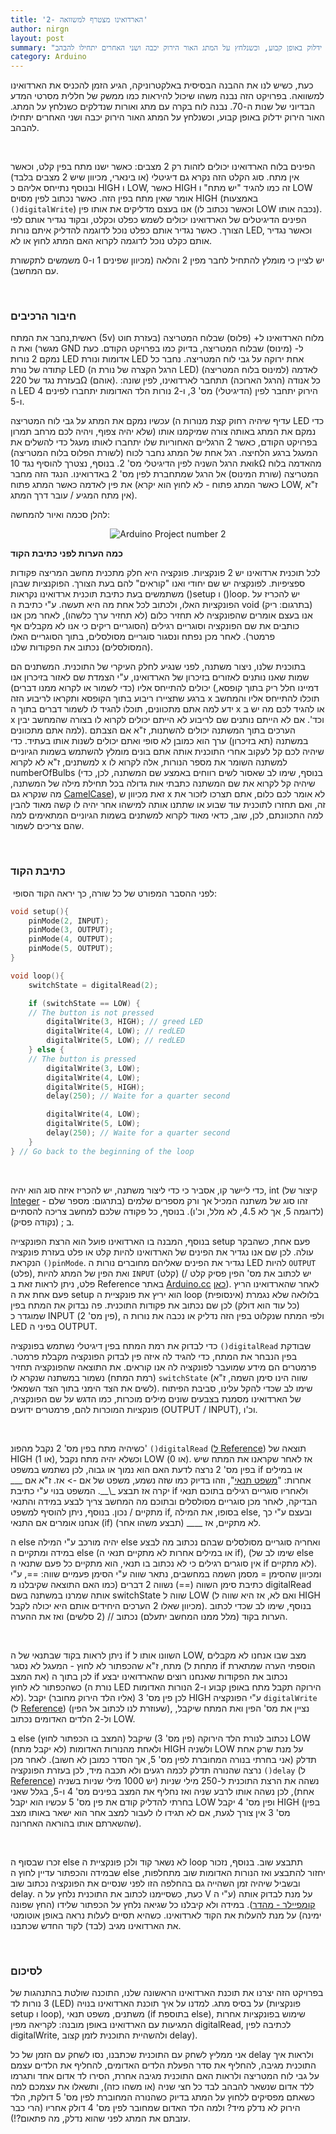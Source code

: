 ```yaml
---
title: '2- הארדואינו מצטרף למשוואה'
author: nirgn
layout: post
summary: "כעת, כשיש לנו את ההבנה הבסיסית באלקטרוניקה, הגיע הזמן להכניס את הארדואינו למשוואה. בפרויקט הזה נבנה משהו שיכול להיראות כמו ממשק של חללית מסרטי המדע הבדיוני של שנות ה-70. נבנה לוח בקרה עם מתג ואורות שנדלקים כשנלחץ על המתג. האור הירוק ידלוק באופן קבוע, וכשנלחץ על המתג האור הירוק יכבה ושני האחרים יתחילו להבהב."
category: Arduino
---
```

כעת, כשיש לנו את ההבנה הבסיסית באלקטרוניקה, הגיע הזמן להכניס את הארדואינו למשוואה. בפרויקט הזה נבנה משהו שיכול להיראות כמו ממשק של חללית מסרטי המדע הבדיוני של שנות ה-70. נבנה לוח בקרה עם מתג ואורות שנדלקים כשנלחץ על המתג. האור הירוק ידלוק באופן קבוע, וכשנלחץ על המתג האור הירוק יכבה ושני האחרים יתחילו להבהב.

<!--more-->

&nbsp;

הפינים בלוח הארדואינו יכולים לזהות רק 2 מצבים: כאשר ישנו מתח בפין קלט, וכאשר אין מתח. סוג הקלט הזה נקרא גם דיגיטלי (או בינארי, מכיוון שיש 2 מצבים בלבד) ובנוסף נתייחס אליהם כ HIGH ו LOW, כאשר HIGH זה כמו להגיד "יש מתח" ו LOW אומר שאין מתח בפין הזה. כאשר נכתוב לפין מסוים HIGH (באמצעות `()digitalWrite`) אנו בעצם מדליקים את אותו פין (וכאשר נכתוב לו LOW נכבה אותו). הפינים הדיגיטלים של הארדואינו יכולים לשמש כפלט וכקלט, ובקוד נגדיר אותם לפי הצורך. כאשר נגדיר אותם כפלט נוכל לדוגמה להדליק איתם נורות LED, וכאשר נגדיר אותם כקלט נוכל לדוגמה לקרוא האם המתג לחוץ או לא.

יש לציין כי מומלץ להתחיל לחבר מפין 2 והלאה (מכיוון שפינים 1 ו-0 משמשים לתקשורת עם המחשב).

&nbsp;

### חיבור הרכיבים

ראשית,נחבר את המתח (5v) מלוח הארדואינו ל+ (פלוס) שבלוח המטריצה (בעזרת חוט מגשר) ואת ה GND ל- (מינוס) שבלוח המטריצה, בדיוק כמו בפרויקט הקודם. כעת נמקם 2 נורות LED אדומות ונורת LED אחת ירוקה על גבי לוח המטריצה. נחבר כל קתודה של נורת LED (הרגל הקצרה של נורת ה LED) לאדמה (למינוס בלוח המטריצה) בעזרת נגד של 220Ω (אוהם). כל אנודה (הרגל הארוכה) תתחבר לארדואינו, לפין שונה: ה LED הירוק יתחבר לפין (הדיגיטלי) מס' 3, ו-2 נורות הלד האדומות יתחברו לפינים 4 ו-5.

עכשיו נמקם את המתג על גבי לוח המטריצה (עדיף שיהיה רחוק קצת מנורות ה LED כדי שלא יהיה צפוף, ויהיה לכם מרחב תמרון) נמקם את המתג באותה צורה שמיקמנו אותו בפרויקט הקודם, כאשר 2 הרגליים האחוריות שלו יתחברו לאותו מעגל כדי להשלים את המעגל ברגע הלחיצה. רגל אחת של המתג נחבר לכוח (לשורת הפלוס בלוח המטריצה) ואת הרגל השניה לפין הדיגיטלי מס' 2. בנוסף, נצטרך להוסיף נגד 10kΩ מהאדמה בלוח המטריצה (שורת המינוס) אל הרגל שמתחברת לפין מס' 2 באדרואינו. הנגד הזה מחבר את פין לאדמה כאשר המתג פתוח (כאשר המתג פתוח - לא לחוץ הוא יקרא LOW, ז"א אין מתח המגיע / עובר דרך המתג).

להלן סכמה ואיור להמחשה:

<div style="text-align: center">
  <img src="/images/posts/arduino-2/Arduino_Project_num2.png" alt="Arduino Project number 2">
</div>

**כמה הערות לפני כתיבת הקוד**

לכל תוכנית ארדואינו יש 2 פונקציות. פונקציה היא חלק מתכנית מחשב המריצה פקודות ספציפיות. לפונקציה יש שם יחודי ואנו "קוראים" להם בעת הצורך. הפוקנציות שבהן משתמשים בעת כתיבת תוכנית ארדואינו נקראות ()setup ו ()loop. יש להכריז על הפונקציות האלו, ולכתוב לכל אחת מה היא תעשה. ע"י כתיבת ה void (בתרגום: ריק) אנו בעצם אומרים שהפונקציה לא תחזיר כלום (לא תחזיר ערך כלשהו), לאחר מכן אנו כותבים את שם הפונקציה וסוגריים רגילים (הסוגריים ריקים כי אנו לא מקבלים אף פרמטר). לאחר מכן נפתח ונסגור סוגריים מסולסלים, בתוך הסוגריים האלו (המסולסלים) נכתוב את הפקודות שלנו.

בתוכנית שלנו, ניצור משתנה, לפני שנגיע לחלק העיקרי של התוכנית. המשתנים הם שמות שאנו נותנים לאזורים בזיכרון של הארדואינו, ע"י הצמדת שם לאזור בזיכרון אנו יכולים להתייחס אליו (כדי לשמור או לקרוא ממנו דברים) (דמיינו חלל ריק בתוך קופסא, ברגע שתציירו ריבוע בתוך הקופסא ותקראו לריבוע הזה x תוכלו להתייחס אליו והמחשב ידע למה אתם מתכוונים, תוכלו להגיד לו לשמור דברים בתוך ה x או להגיד לכם מה יש ב x וכד'. אם לא הייתם נותנים שם לריבוע לא הייתם יכולים לקרוא לו בצורה שהמחשב יבין למה אתם מתכוונים). הערכים בתוך המשתנה יכולים להשתנות, ז"א אם הצבתם במשתנה (תא בזיכרון) ערך הוא כמובן לא סופי ואתם יכולים לשנות אותו בעתיד. כדי שיהיה לכם קל לעקוב אחרי התוכנית אותה אתם בונים מומלץ להשתמש בשמות הגיוניים למשתנים, ז"א לא לקרוא x למשתנה השומר את מספר הנורות, אלה לקרוא לו numberOfBulbs (בנוסף, שימו לב שאסור לשים רווחים באמצע שם המשתנה, לכן, כדי שיהיה קל לקרוא את שם המשתנה כתבתי אות גדולה בכל תחילת מילה של המשתנה, מה שנקרא גם [CamelCase](http://en.wikipedia.org/wiki/CamelCase)), זאת מכיוון ש x לא אומר לכם כלום, אתם תצרכו לזכור את זה, ואם תחזרו לתוכנית עוד שבוע או שתתנו אותה למישהו אחר יהיה לו קשה מאוד להבין למה התכוונתם, לכן, שוב, כדאי מאוד לקרוא למשתנים בשמות הגיוניים המתאימים למה שהם צריכים לשמור.

&nbsp;

### כתיבת הקוד

 לפני ההסבר המפורט של כל שורה, כך יראה הקוד הסופי:

```c
void setup(){
    pinMode(2, INPUT);
    pinMode(3, OUTPUT);
    pinMode(4, OUTPUT);
    pinMode(5, OUTPUT);
}

void loop(){
    switchState = digitalRead(2);

    if (switchState == LOW) {
    // The button is not pressed
        digitalWrite(3, HIGH); // greed LED
        digitalWrite(4, LOW); // redLED
        digitalWrite(5, LOW); // redLED
    } else {
    // The button is pressed
        digitalWrite(3, LOW);
        digitalWrite(4, LOW);
        digitalWrite(5, HIGH);
        delay(250); // Waite for a quarter second

        digitalWrite(4, LOW);
        digitalWrite(5, LOW);
        delay(250); // Waite for a quarter second
    }
} // Go back to the beginning of the loop
```

&nbsp;

כדי ליישר קו, אסביר כי כדי ליצור משתנה, יש להכריז איזה סוג הוא יהיה, int (קיצור של [Integer](http://en.wikipedia.org/wiki/Integer) - בתרגום: מספר שלם) זהו סוג של משתנה המכיל אך ורק מספרים שלמים (לדוגמה 5, אך לא 4.5, לא מלל, וכ'ו). בנוסף, כל פקודה שלכם למחשב צריכה להסתיים ב ; (נקודה פסיק).

בנוסף, המבנה בו הארדואינו פועל הוא הרצת הפונקצייה setup פעם אחת, כשהבקר עולה. לכן שם אנו נגדיר את הפינים של הארדואינו להיות קלט או פלט בעזרת פונקציה הנקראת `()pinMode`. נגדיר את הפינים שאליהם מחוברים נורות ה LED להיות `OUTPUT` (פלט), ואת הפין של המתג להיות `INPUT` (קלט) (יש לכתוב את מס' הפין פסיק קלט / פלט, ניתן לראות זאת ב Reference באתר [Arduino.cc](http://arduino.cc/) [כאן](http://arduino.cc/en/Reference/pinMode)). לאחר שהארדואינו הריץ פעם אחת את ה setup הוא יריץ את פונקציית ה loop בלולאה שלא נגמרת (אינסופית) (כל עוד הוא דולק) לכן שם נכתוב את פקודות התוכנית. פה נבדוק את המתח בפין שמוגדר כ INPUT (פין מס' 2), ולפי המתח שנקלוט בפין הזה נדליק או נכבה את נורות ה LED בפיני ה OUTPUT.

כדי לבדוק את רמת המתח בפין דיגיטלי נשתמש בפונקציה `()digitalRead` שבודקת בפין הנבחר את המתח, כדי להגיד לה איזה פין לבדוק הפונקציה מקבלת פרמטר. פרמטרים הם מידע שמועבר לפונקציה לה אנו קוראים. את התוצאה שהפונקציה תחזיר (רמת המתח) נשמור במשתנה שנקרא לו `switchState` (שווה הינו סימן השמה, ז"א לשים את הצד הימני בתוך הצד השמאלי). שימו לב שכדי להקל עלינו, סביבת הפיתוח של הארדואינו מסמנת בצבעים שונים מילים מוכרות, כמו הדגש על שם הפונקציה, פונקציות המוכרות להם, פרמטרים ידועים (OUTPUT / INPUT), וכ'ו.

&nbsp;

כשיהיה מתח בפין מס' 2 נקבל מהפונ' `()digitalRead` ([ל Reference](http://arduino.cc/en/Reference/digitalRead)) תוצאה של HIGH (או 1), וכשלא יהיה מתח נקבל LOW (או 0). אז לאחר שקראנו את המתח שיש בפין מס' 2 נרצה לדעת האם הוא נמוך או גבוה, לכן נשתמש במשפט if או במילים אחרות: "[משפט תנאי](http://en.wikipedia.org/wiki/Conditional_%28computer_programming%29)", וזהו בדיוק כמו שזה נשמע, משפט של אם -> אז. ז"א אם \___ יקרה אז תבצע \_\\_\_. המשפט בנוי ע"י כתיבת if ולאחריו סוגריים רגילים בתוכם תנאי הבדיקה, לאחר מכן סוגריים מסולסלים ובתוכם מה המחשב צריך לבצע במידה והתנאי מתקיים / נכון. בנוסף, ניתן להוסיף למשפט if, בסופו, את המילה else, ובעצם ע"י כך אנחנו אומרים אם התנאי (if) לא מתקיים, אז \_\___ (תבצע משהו אחר).

ה else יהיה מורכב ע"י המילה else ואחריה סוגריים מסולסלים שבהם נכתוב מה לבצע במידה ומתקיים ה else (או במילים אחרות לא מתקיים תנאי ה if), (שימו לב של else אין סוגרים רגילים כי לא נכתוב בו תנאי, הוא מתקיים כל פעם שתנאי ה if לא מתקיים). ומכיוון שהסימן = מסמן השמה במחשבים, נתאר שווה ע"י הסימן פעמיים שווה: ==, ע"י כתיבת סימן השווה (==) נשווה 2 דברים (כמו האם התוצאה שקיבלנו מ digitalRead אותה שמרנו במשתנה בשם switchState שווה ל LOW (ואם לא, אז היא שווה ל HIGH מכיוון שאלו 2 הערכים היחידים אותם היא יכולה לקבל). בנוסף, שימו לב שכדי לכתוב הערות בקוד (מלל ממנו המחשב יתעלם) נכתוב // (2 סלשים) ואז את ההערה.

&nbsp;

ניתן לראות בקוד שבתנאי של ה if השוונו אותו ל LOW, מצב שבו אנחנו לא מקבלים מתח, ז"א שהכפתור לא לחוץ - המעגל לא נסגר (מתחת ל if הוספתי הערה שמתארת את המצב) לכן בתוך ה if נכתוב את הפקודות שאנחנו רוצים שהארדואינו יבצע כשהכפתור לא לחוץ (נורת ה LED הירוקה תקבל מתח באופן קבוע ו-2 הנורות האדומות לא). לכן פין מס' 3 (אליו הלד הירוק מחובר) יקבל HIGH ע"י הפונקציה `digitalWrite` (ל [Reference](http://arduino.cc/en/Reference/digitalWrite)) (שעוזרת לנו לכתוב אל הפין), נציין את מס' הפין ואת המתח שיקבל, ול-2 הלדים האדומים נכתוב LOW.

ב else (המצב בו הכפתור לחוץ) נכתוב לנורת הלד הירוקה (פין מס' 3) שיקבל LOW (לא יקבל מתח) ולאחת מהנורות האדומות HIGH ולשניה LOW על מנת שרק אחת תדלק (אני בחרתי בנורה המחוברת לפין מס' 5, אך הסדר כמובן לא חשוב). לאחר מכן נרצה שהנורה תדלק לכמה רגעים ולא תכבה מיד, לכן בעזרת הפונקציה `()delay` (ל [Reference](http://arduino.cc/en/reference/delay)) נשהה את הרצת התוכנית ל-250 מילי שניות (יש 1000 מילי שניות בשניה אחת), לכן נשהה אותו לרבע שניה ואז נחליף את המצב בפינים מס' 4 ו-5, בגלל שאני בחרתי להדליק קודם את פין מס' 5 עכשיו הוא יקבל LOW ופין מס' 4 יקבל HIGH (בפין מס' 3 אין צורך לגעת, אם לא תגידו לו לעבור למצב אחר הוא ישאר באותו מצב שהשארתם אותו בהוראה האחרונה).

&nbsp;

זכרו שבסוף ה else לא נשאר קוד ולכן פונקציית ה loop תתבצע שוב. בנוסף, נזכור שבמידה והכפתור עדיין לחוץ ה else יחזור להתבצע ואז הנורות האדומות שוב מתחלפות, ובשביל שיהיה זמן השהייה גם בהחלפה הזו לפני שנסיים את הפונקציה נכתוב שוב delay. כעת, כשסיימנו לכתוב את התוכנית נלחץ על ה V על מנת לבדוק אותה (ע"י ה [קומפיילר - מהדר](http://en.wikipedia.org/wiki/Compiler)). במידה ולא קיבלנו כל שגיאה נלחץ על הכפתור שלידו (החץ שפונה ימינה) על מנת להעלות את הקוד לארדואינו. כשהיא תסיים לעלות נראה באופן אוטומטי את הארדואינו מגיב (לבד) לקוד החדש שכתבנו.

&nbsp;

### לסיכום

בפרויקט הזה יצרנו את תוכנת הארדואינו הראשונה שלנו, התוכנה שולטת בהתנהגות של 3 נורות לד (LED) על בסיס מתג. למדנו על איך תוכנת הארדואינו בנויה (פונקציות setup ו loop), משתנים, משפט תנאי (if בתוספת else), שימוש בפונקציות אחרות המגיעות עם הארדואינו באופן מובנה: לקריאה מפין digitalRead, לכתיבה לפין digitalWrite, ולהשהיית התוכנית לזמן קצוב delay).

אני ממליץ לשחק עם התוכנית שכתבנו, נסו לשחק עם הזמן של כל delay ולראות איך התוכנית מגיבה, להחליף את סדר הפעלת הלדים האדומים, להחליף את הלדים עצמם על גבי לוח המטריצה ולראות האם התוכנית מגיבה אחרת, הסירו לד אדום אחד ותגרמו ללד אדום שנשאר להבהב לבד כל חצי שניה (או משהו כזה), ותשאלו את עצמכם למה כשאתם מפסיקים ללחוץ על המתג בדיוק כשהנורה המחוברת לפין מס' 5 דולקת, הלד הירוק לא נדלק מיד? ולמה הלד האדום שמחובר לפין מס' 4 דולק אחריו (הרי כבר עזבתם את המתג לפני שהוא נדלק, מה פתאום?!).
